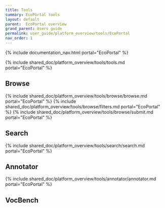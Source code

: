 ```yaml
---
title: Tools
summary: EcoPortal tools
layout: default
parent:  EcoPortal overview
grand_parent: Users guide
permalink: user_guide/platform_overview/tools/EcoPortal
nav_order: 1
---
```


{% include documentation_nav.html portal="EcoPortal" %}

{% include shared_doc/platform_overview/tools/tools.md portal="EcoPortal" %}

## Browse
{% include shared_doc/platform_overview/tools/browse/browse.md portal="EcoPortal" %}
{% include shared_doc/platform_overview/tools/browse/filters.md portal="EcoPortal" %}
{% include shared_doc/platform_overview/tools/browse/submit.md portal="EcoPortal" %}

## Search
{% include shared_doc/platform_overview/tools/search/search.md portal="EcoPortal" %}

## Annotator
{% include shared_doc/platform_overview/tools/annotator/annotator.md portal="EcoPortal" %}

## VocBench

